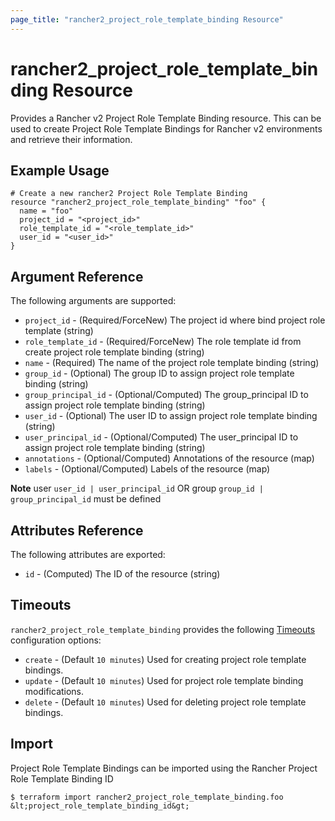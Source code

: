 ```yaml
---
page_title: "rancher2_project_role_template_binding Resource"
---
```


# rancher2\_project\_role\_template\_binding Resource

Provides a Rancher v2 Project Role Template Binding resource. This can be used to create Project Role Template Bindings for Rancher v2 environments and retrieve their information.

## Example Usage

```hcl
# Create a new rancher2 Project Role Template Binding
resource "rancher2_project_role_template_binding" "foo" {
  name = "foo"
  project_id = "<project_id>"
  role_template_id = "<role_template_id>"
  user_id = "<user_id>"
}
```

## Argument Reference

The following arguments are supported:

* `project_id` - (Required/ForceNew) The project id where bind project role template (string)
* `role_template_id` - (Required/ForceNew) The role template id from create project role template binding (string)
* `name` - (Required) The name of the project role template binding (string)
* `group_id` - (Optional) The group ID to assign project role template binding (string)
* `group_principal_id` - (Optional/Computed) The group_principal ID to assign project role template binding (string)
* `user_id` - (Optional) The user ID to assign project role template binding (string)
* `user_principal_id` - (Optional/Computed) The user_principal ID to assign project role template binding (string)
* `annotations` - (Optional/Computed) Annotations of the resource (map)
* `labels` - (Optional/Computed) Labels of the resource (map)

**Note** user `user_id | user_principal_id` OR group `group_id | group_principal_id` must be defined

## Attributes Reference

The following attributes are exported:

* `id` - (Computed) The ID of the resource (string)

## Timeouts

`rancher2_project_role_template_binding` provides the following
[Timeouts](https://www.terraform.io/docs/configuration/resources.html#operation-timeouts) configuration options:

- `create` - (Default `10 minutes`) Used for creating project role template bindings.
- `update` - (Default `10 minutes`) Used for project role template binding modifications.
- `delete` - (Default `10 minutes`) Used for deleting project role template bindings.

## Import

Project Role Template Bindings can be imported using the Rancher Project Role Template Binding ID

```
$ terraform import rancher2_project_role_template_binding.foo &lt;project_role_template_binding_id&gt;
```

